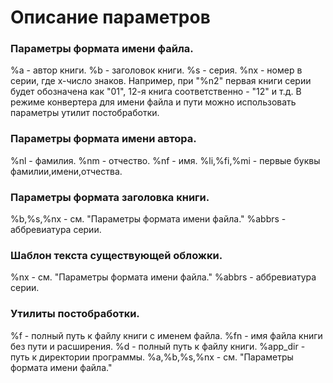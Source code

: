 <h1>Описание параметров</h1>

<h3>Параметры формата имени файла.</h3>  
%a - автор книги.  
%b - заголовок книги.  
%s - серия.  
%nx - номер в серии, где x-число знаков. Например, при "%n2" первая книги серии будет обозначена как "01", 12-я книга соответственно - "12" и т.д.  
В режиме конвертера для имени файла и пути можно использовать параметры утилит постобработки.

<h3>Параметры формата имени автора.</h3>  
%nl - фамилия.  
%nm - отчество.  
%nf - имя.  
%li,%fi,%mi - первые буквы фамилии,имени,отчества. 

<h3>Параметры формата заголовка книги.</h3>  
%b,%s,%nx - см. "Параметры формата имени файла."  
%abbrs - аббревиатура серии. 

<h3>Шаблон текста существующей обложки.</h3>  
%nx - см. "Параметры формата имени файла."  
%abbrs - аббревиатура серии.

<h3>Утилиты постобработки.</h3>  
%f - полный путь к файлу книги с именем файла.  
%fn - имя файла книги без пути и расширения.  
%d - полный путь к файлу книги.  
%app_dir - путь к директории программы.  
%a,%b,%s,%nx - см. "Параметры формата имени файла."
